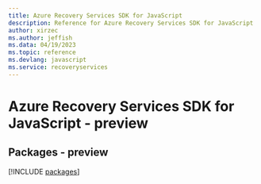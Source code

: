 ```yaml
---
title: Azure Recovery Services SDK for JavaScript
description: Reference for Azure Recovery Services SDK for JavaScript
author: xirzec
ms.author: jeffish
ms.data: 04/19/2023
ms.topic: reference
ms.devlang: javascript
ms.service: recoveryservices
---
```

# Azure Recovery Services SDK for JavaScript - preview
## Packages - preview
[!INCLUDE [packages](recovery-services-index.md)]